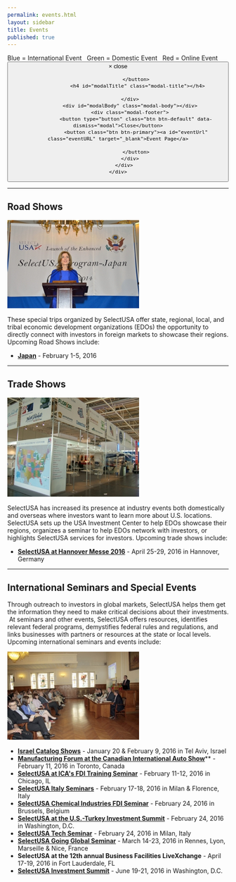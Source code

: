```yaml
---
permalink: events.html
layout: sidebar
title: Events
published: true
---
```














<html>
<head>
<meta charset='utf-8' />

<link rel="stylesheet" href="{{ site.baseurl }}/fullcalendar/jquery-ui.min.css">
<link rel="stylesheet" href="{{ site.baseurl }}/fullcalendar/fullcalendar.css">
<!-- link rel="stylesheet" href="{{ site.baseurl }}/fullcalendar/bootstrap.css" -->
<!-- link rel="stylesheet" href="{{ site.baseurl }}/fullcalendar/bootstrap-theme.css" -->
<script src="{{ site.baseurl }}/fullcalendar/moment.js"></script>
<style type="text/css"></style>
<script src="{{ site.baseurl }}/fullcalendar/jquery.min.js"></script>
<script src="{{ site.baseurl }}/fullcalendar/fullcalendar.min.js"></script>
<!-- script src="{{ site.baseurl }}/fullcalendar/bootstrap.min.js"></script -->
<!-- script src="{{ site.baseurl }}/fullcalendar/gcal.js"></script  -->

<script>


    $(document).ready(function () {
    $('#cal').fullCalendar({
        events: [{% assign sorted_pages = (site.categories.events) %}{% for post in sorted_pages %}
    {
      title: '{{ post.title }}',
        start:'{{ post.calendar-start }}T13:47:24',
        end: '{{ post.calendar-end }}T13:47:24',
        description: '{{ post.date-display-start }} - {{ post.date-display-end }}',
        url: '{{ site.baseurl }}{{ post.url }}',
        allday: 'true',
        color:'{% if post.location-type == "International" %}#447ACF{% elsif post.location-type == "Domestic" %}#1A936F{% elsif post.location-type == "Online" %}#931621{% else %}{% endif %}',
     }{% unless forloop.last %},{% endunless %}
    {% endfor %}
],
        header: {
            left: '',
            center: 'prev title next',
            right: ''
        },
     
    });
});

</script>
<style>
    .colorbox{display: inline; padding: none; margin: none; }
    #myCanvas{display: inline;}

</style>


</head>
<body>
<div id="cal"></div>
<div class="colorbox">
<canvas id="myCanvas" width="15px" height="15px">Blue</canvas> = International Event &nbsp; <canvas id="myCanvas2" width="15px" height="15px">Green</canvas> = Domestic Event &nbsp; <canvas id="myCanvas3" width="15px" height="15px">Red</canvas> = Online Event 
</div>



<script>

var c = document.getElementById("myCanvas");
var ctx = c.getContext("2d");
// Clip a rectangular area
ctx.rect(0, 0, 50, 50);
ctx.stroke();
ctx.clip();
// Draw red rectangle after clip()
ctx.fillStyle = "#447ACF";
ctx.fillRect(0, 0, 50, 50);


var c = document.getElementById("myCanvas2");
var ctx = c.getContext("2d");
ctx.fillStyle = "#1A936F";
ctx.fillRect(0, 0, 20, 20);

var c = document.getElementById("myCanvas3");
var ctx = c.getContext("2d");
ctx.fillStyle = "#931621";
ctx.fillRect(0, 0, 20, 20);
</script>
<div id="fullCalModal" class="modal fade">
    <div class="modal-dialog">
        <div class="modal-content">
            <div class="modal-header">
                <button type="button" class="close" data-dismiss="modal"><span aria-hidden="true">×</span>  <span class="sr-only">close</span>

                </button>
                 <h4 id="modalTitle" class="modal-title"></h4>

            </div>
            <div id="modalBody" class="modal-body"></div>
            <div class="modal-footer">
                <button type="button" class="btn btn-default" data-dismiss="modal">Close</button>
                <button class="btn btn-primary"><a id="eventUrl" class="eventURL" target="_blank">Event Page</a>

                </button>
            </div>
        </div>
    </div>
</div>

</body>
</html>

* * *

## Road Shows

<span class="imgright">![Ambassador Kennedy Speaking in Japan at SelectUSA event](images/amb_cbk_gives_remarks_at_the_su_japan_launch_and_showcase-300x200.jpg "Ambassador Kennedy Speaking In Japan at SelectUSA event")</span>

These special trips organized by SelectUSA offer state, regional, local, and tribal economic development organizations (EDOs) the opportunity to directly connect with investors in foreign markets to showcase their regions. Upcoming Road Shows include:

*	[**Japan**](http://selectusa.commerce.gov/events/japan-road-show.html) - February 1-5, 2016

*** 

## Trade Shows

<span class="imgright">![](images/usa_investment_center_2-300x225.jpg)</span>

SelectUSA has increased its presence at industry events both domestically and overseas where investors want to learn more about U.S. locations. SelectUSA sets up the USA Investment Center to help EDOs showcase their regions, organizes a seminar to help EDOs network with investors, or highlights SelectUSA services for investors. Upcoming trade shows include:

*	[**SelectUSA at Hannover Messe 2016**](http://selectusa.commerce.gov/events/selectusa-hannover-messe-2016.html) - April 25-29, 2016 in Hannover, Germany

* * *

## International Seminars and Special Events

Through outreach to investors in global markets, SelectUSA helps them get the information they need to make critical decisions about their investments. &nbsp;At seminars and other events, SelectUSA offers resources, identifies relevant federal programs, demystifies federal rules and regulations, and links businesses with partners or resources at the state or local levels. Upcoming international seminars and events include:

<span class="imgright">![Investment Seminar in Greece](images/4355_eveth_-300x200.jpg "Investment Seminar in Greece")</span>

*	[**Israel Catalog Shows**](http://selectusa.commerce.gov/events/israel-catalog-show1.html) - January 20 & February 9, 2016 in Tel Aviv, Israel
*	[**Manufacturing Forum at the Canadian International Auto Show**](http://selectusa.commerce.gov/events/canada-auto-show.html)** - February 11, 2016 in Toronto, Canada
*	[**SelectUSA at ICA's FDI Training Seminar**](http://selectusa.commerce.gov/events/selectusa-ica-workshop-2016.html) - February 11-12, 2016 in Chicago, IL
*	[**SelectUSA Italy Seminars**](http://selectusa.commerce.gov/events/italy-seminars-feb2016.html) - February 17-18, 2016 in Milan & Florence, Italy
*	[**SelectUSA Chemical Industries FDI Seminar**](http://selectusa.commerce.gov/events/chem-industries-fdi-sem.html) - February 24, 2016 in Brussels, Belgium
*	[**SelectUSA at the U.S.-Turkey Investment Summit**](http://selectusa.commerce.gov/events/us-turkey-summit.html) - February 24, 2016 in Washington, D.C.
*	[**SelectUSA Tech Seminar**](http://selectusa.commerce.gov/events/tech-seminar-italy.html) - February 24, 2016 in Milan, Italy
*	[**SelectUSA Going Global Seminar**](http://selectusa.commerce.gov/events/going-global.html) - March 14-23, 2016 in Rennes, Lyon, Marseille & Nice, France 
*	**SelectUSA at the 12th annual Business Facilities LiveXchange** - April 17-19, 2016 in Fort Lauderdale, FL
*	[**SelectUSA Investment Summit**](http://selectusa.commerce.gov/2016-summit.html) - June 19-21, 2016 in Washington, D.C.
